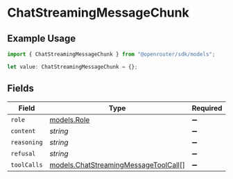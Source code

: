 # ChatStreamingMessageChunk

## Example Usage

```typescript
import { ChatStreamingMessageChunk } from "@openrouter/sdk/models";

let value: ChatStreamingMessageChunk = {};
```

## Fields

| Field                                                                              | Type                                                                               | Required                                                                           | Description                                                                        |
| ---------------------------------------------------------------------------------- | ---------------------------------------------------------------------------------- | ---------------------------------------------------------------------------------- | ---------------------------------------------------------------------------------- |
| `role`                                                                             | [models.Role](../models/role.md)                                                   | :heavy_minus_sign:                                                                 | N/A                                                                                |
| `content`                                                                          | *string*                                                                           | :heavy_minus_sign:                                                                 | N/A                                                                                |
| `reasoning`                                                                        | *string*                                                                           | :heavy_minus_sign:                                                                 | N/A                                                                                |
| `refusal`                                                                          | *string*                                                                           | :heavy_minus_sign:                                                                 | N/A                                                                                |
| `toolCalls`                                                                        | [models.ChatStreamingMessageToolCall](../models/chatstreamingmessagetoolcall.md)[] | :heavy_minus_sign:                                                                 | N/A                                                                                |